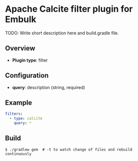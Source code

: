 # Apache Calcite filter plugin for Embulk

TODO: Write short description here and build.gradle file.

## Overview

* **Plugin type**: filter

## Configuration

- **query**: description (string, required)

## Example

```yaml
filters:
  - type: calcite
    query: *
```


## Build

```
$ ./gradlew gem  # -t to watch change of files and rebuild continuously
```
